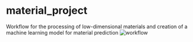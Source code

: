 # material_project
Workflow for the processing of low-dimensional materials and creation of a machine learning model for material prediction
![workflow](https://user-images.githubusercontent.com/41597375/129241514-e34ae7e6-fe7d-4e50-a7c0-ec6f6f09ea37.png)
